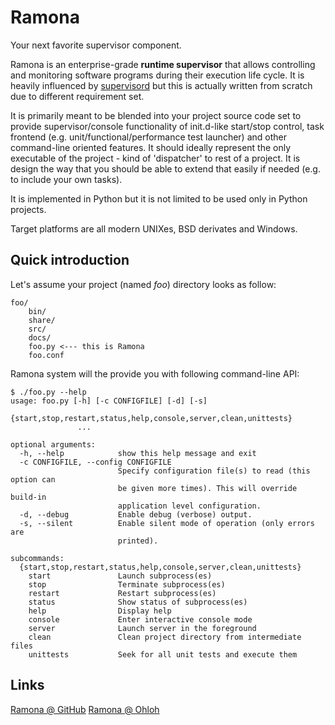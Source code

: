 Ramona
======

Your next favorite supervisor component.

Ramona is an enterprise-grade **runtime supervisor** that allows controlling and monitoring software programs during their execution life cycle.
It is heavily influenced by [supervisord](https://github.com/Supervisor/supervisor) but this is actually written from scratch due to different requirement set.

It is primarily meant to be blended into your project source code set to provide supervisor/console functionality of init.d-like start/stop control, task frontend (e.g. unit/functional/performance test launcher) and other command-line oriented features. It should ideally represent the only executable of the project - kind of 'dispatcher' to rest of a project. It is design the way that you should be able to extend that easily if needed (e.g. to include your own tasks).

It is implemented in Python but it is not limited to be used only in Python projects.

Target platforms are all modern UNIXes, BSD derivates and Windows.

Quick introduction
------------------

Let's assume your project (named _foo_) directory looks as follow:
```shell
foo/
	bin/
	share/
	src/
	docs/
	foo.py <--- this is Ramona
	foo.conf
```

Ramona system will the provide you with following command-line API:
```
$ ./foo.py --help
usage: foo.py [-h] [-c CONFIGFILE] [-d] [-s]
               {start,stop,restart,status,help,console,server,clean,unittests}
               ...

optional arguments:
  -h, --help            show this help message and exit
  -c CONFIGFILE, --config CONFIGFILE
                        Specify configuration file(s) to read (this option can
                        be given more times). This will override build-in
                        application level configuration.
  -d, --debug           Enable debug (verbose) output.
  -s, --silent          Enable silent mode of operation (only errors are
                        printed).

subcommands:
  {start,stop,restart,status,help,console,server,clean,unittests}
    start               Launch subprocess(es)
    stop                Terminate subprocess(es)
    restart             Restart subprocess(es)
    status              Show status of subprocess(es)
    help                Display help
    console             Enter interactive console mode
    server              Launch server in the foreground
    clean               Clean project directory from intermediate files
    unittests           Seek for all unit tests and execute them
```

Links
-----

[Ramona @ GitHub](https://github.com/ateska/ramona)
[Ramona @ Ohloh](https://www.ohloh.net/p/ateska_ramona)
